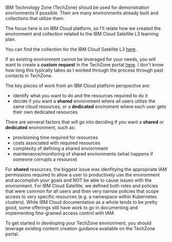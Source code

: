 IBM Technology Zone (TechZone) shoud be used for demonstration envrionments if possible. Their are many environments already built and collections that utilize them.

The focus here is on IBM Cloud platform, so I'll relate how we created the environment and collection related to the IBM Cloud Satellite L3 learning plan.

You can find the collection for the IBM Cloud Satellite L3 <a href="https://techzone.ibm.com/collection/se-l3-ibm-cloud-satellite" target="_blank">here</a>.

If an existing environment cannot be leveraged for your needs, you will want to create a **custom request** in the TechZone portal <a href="https://custom-requests.ideas.aha.io/ideas/new" target="_blank">here</a>. I don't know how long this typically takes as I worked through the process through past contacts in TechZone.

The key pieces of work from an IBM Cloud platform perspective are:

   - identify what you want to do and the resources required to do it
   - decide if you want a **shared** enviornment where all users utilize the same cloud resources, or a **dedicated** enviroment where each user gets their own dedicated resources

There are serveral factors that will go into deciding if you want a **shared** or **dedicated** environment, such as:

   - provisioning time required for resources
   - costs associated with required resources
   - complexity of defining a shared enviornment
   - maintenance/monitoring of shared environments (what happens if someone corrupts a resource)

For **shared** resources, the biggest issue was idenfitying the appropriate IAM permissions required to allow a user to productively use the environment and accomplish your goals and NOT be able to cause issues with the environment. For IBM Cloud Satellite, we defined both roles and policies that were common for all users and then very narrow policies that scope access to very specific resources (e.g. a namespace within Kubernetes clusters). While IBM Cloud documentation as a whole tends to be pretty good, some offerings still have work to go in documenting and implementing fine-grained access control with IAM.

To get started in developing your TechZone environment, you should leverage existing content creation guidance available on the TechZone portal.
